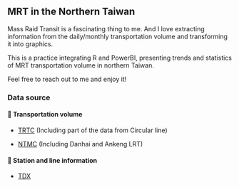 <H2>MRT in the Northern Taiwan</H2>
Mass Raid Transit is a fascinating thing to me. And I love extracting information from the daily/monthly transportation volume and transforming it into graphics.

This is a practice integrating R and PowerBI, presenting trends and statistics of MRT transportation volume in northern Taiwan.

Feel free to reach out to me and enjoy it!

<H3>Data source</H3>
<H4>🚊 Transportation volume</H4>

- [TRTC](https://www.metro.taipei/cp.aspx?n=FF31501BEBDD0136) (Including part of the data from Circular line)

- [NTMC](https://oas.bas.ntpc.gov.tw/NTPCTRWD/NewPage/Publish.aspx?Mid1=382290000H#) (Including Danhai and Ankeng LRT)

<H4>🚉 Station and line information</H4>

- [TDX](https://tdx.transportdata.tw/api-service/swagger/basic/268fc230-2e04-471b-a728-a726167c1cfc#/)
